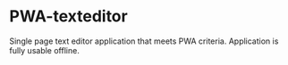 # PWA-texteditor
Single page text editor application that meets PWA criteria. Application is fully usable offline. 
